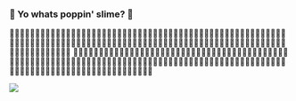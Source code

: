 ### 👀 Yo whats poppin' slime? 👀

🧈🧈🧈🧈🧈🧈🧈🧈🧈🧈🧈🧈🧈🧈🧈🧈🧈🧈🧈🧈🧈🧈🧈🧈🧈🧈🧈🧈🧈🧈🧈🧈🧈🧈🧈🧈🧈🧈🧈🧈🧈🧈🧈🧈🧈🧈🧈🧈🧈🧈🧈🧈🧈🧈🧈🧈🧈🧈🧈🧈🧈🧈🧈🧈🧈🧈🧈🧈🧈🧈🧈🧈🧈👀👀👀👀👀👀👀👀👀👀👀👀👀👀👀👀👀👀👀👀👀👀👀👀👀👀👀👀👀👀👀👀👀👀👀👀👀👀👀👀👀👀👀👀👀👀👀 🧈🧈🧈🧈🧈🧈🧈🧈🧈🧈🧈🧈🧈🧈🧈🧈🧈🧈🧈🧈🧈🧈🧈🧈🧈🧈🧈🧈🧈🧈🧈🧈🧈🧈🧈🧈🧈🧈🧈🧈🧈🧈🧈🧈🧈🧈🧈🧈🧈🧈🧈🧈🧈🧈🧈🧈🧈🧈🧈🧈🧈🧈🧈🧈🧈🧈🧈🧈🧈🧈🧈🧈🧈🧈🧈🧈🧈🧈🧈🧈🧈🧈🧈🧈🧈🧈🧈🧈🧈🧈🧈🧈🧈🧈🧈🧈🧈🧈🧈🧈🧈🧈🧈🧈🧈🧈🧈🧈🧈🧈🧈🧈🧈🧈🧈🧈🧈🧈🧈🧈🧈🧈🧈🧈

![](https://komarev.com/ghpvc/?username=smartdanny)


<!--
**smartdanny/smartdanny** is a ✨ _special_ ✨ repository because its `README.md` (this file) appears on your GitHub profile.

Here are some ideas to get you started:

- 🔭 I’m currently working on ...
- 🌱 I’m currently learning ...
- 👯 I’m looking to collaborate on ...
- 🤔 I’m looking for help with ...
- 💬 Ask me about ...
- 📫 How to reach me: ...
- 😄 Pronouns: ...
- ⚡ Fun fact: ...
-->
